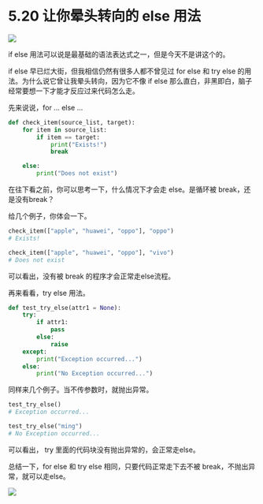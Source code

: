 # 5.20 让你晕头转向的 else 用法
![](http://image.iswbm.com/20200804124133.png)

if else 用法可以说是最基础的语法表达式之一，但是今天不是讲这个的。

if else 早已烂大街，但我相信仍然有很多人都不曾见过 for else 和 try else 的用法。为什么说它曾让我晕头转向，因为它不像 if else 那么直白，非黑即白，脑子经常要想一下才能才反应过来代码怎么走。

先来说说，for ... else ...

```python
def check_item(source_list, target):
    for item in source_list:
        if item == target:
            print("Exists!")
            break

    else:
        print("Does not exist")

```

在往下看之前，你可以思考一下，什么情况下才会走 else。是循环被 break，还是没有break？

给几个例子，你体会一下。

```python
check_item(["apple", "huawei", "oppo"], "oppo")
# Exists!

check_item(["apple", "huawei", "oppo"], "vivo")
# Does not exist
```

可以看出，没有被 break 的程序才会正常走else流程。

再来看看，try else 用法。

```python
def test_try_else(attr1 = None):
    try:
        if attr1:
            pass
        else:
            raise
    except:
        print("Exception occurred...")
    else:
        print("No Exception occurred...")
```

同样来几个例子。当不传参数时，就抛出异常。

```python
test_try_else()
# Exception occurred...

test_try_else("ming")
# No Exception occurred...
```

可以看出， try 里面的代码块没有抛出异常的，会正常走else。

总结一下，for else 和 try else 相同，只要代码正常走下去不被 break，不抛出异常，就可以走else。

![](http://image.iswbm.com/20200607174235.png)